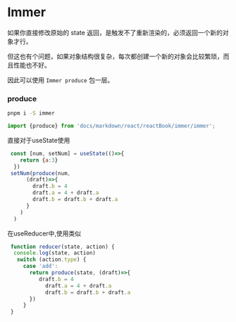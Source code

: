 # Immer

如果你直接修改原始的 state 返回，是触发不了重新渲染的，必须返回一个新的对象才行。

但这也有个问题，如果对象结构很复杂，每次都创建一个新的对象会比较繁琐，而且性能也不好。

因此可以使用 `Immer produce` 包一层。

### produce

```bash
pnpm i -S immer
```

```jsx
import {produce} from 'docs/markdown/react/reactBook/immer/immer';
```

直接对于useState使用

```jsx
 const [num, setNum] = useState(()=>{
    return {a:3}
  })
 setNum(produce(num,
      (draft)=>{
        draft.b = 4
        draft.a = 4 + draft.a
        draft.b = draft.b + draft.a
      }
    )
  )
```

在useReducer中,使用类似

```jsx
 function reducer(state, action) {
  console.log(state, action)
   switch (action.type) {
     case 'add':
       return produce(state, (draft)=>{
          draft.b = 4
	        draft.a = 4 + draft.a
	        draft.b = draft.b + draft.a
       })
     }
 }
```
